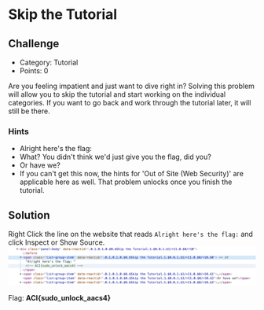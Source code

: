 
# Skip the Tutorial

## Challenge
* Category: Tutorial
* Points: 0

Are you feeling impatient and just want to dive right in? Solving this problem will allow you to skip the tutorial and start working on the individual categories. If you want to go back and work through the tutorial later, it will still be there.

### Hints
* Alright here's the flag:
* What? You didn't think we'd just give you the flag, did you?
* Or have we?
* If you can't get this now, the hints for 'Out of Site (Web Security)' are applicable here as well. That problem unlocks once you finish the tutorial.

## Solution
Right Click the line on the website that reads `Alright here's the flag:` and click Inspect or Show Source.
![tutorial](tutorial.png)


Flag: **ACI{sudo_unlock_aacs4}**
